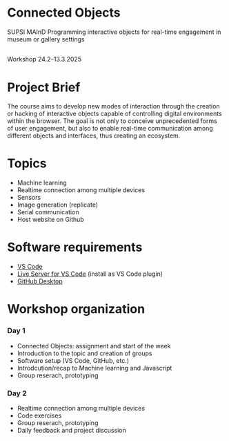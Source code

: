 # Connected Objects
SUPSI MAInD
Programming interactive objects for real-time engagement in museum or gallery settings
##
Workshop 24.2–13.3.2025

# Project Brief
The course aims to develop new modes of interaction through the creation or hacking of interactive objects capable of controlling digital environments within the browser. The goal is not only to conceive unprecedented forms of user engagement, but also to enable real-time communication among different objects and interfaces, thus creating an ecosystem.

# Topics
- Machine learning 
- Realtime connection among multiple devices
- Sensors 
- Image generation (replicate) 
- Serial communication 
- Host website on Github

# Software requirements
- [VS Code](https://code.visualstudio.com/download)
- [Live Server for VS Code](https://marketplace.visualstudio.com/items?itemName=ritwickdey.LiveServer) (install as VS Code plugin)
- [GitHub Desktop](https://desktop.github.com)


# Workshop organization

### Day 1  
- Connected Objects: assignment and start of the week  
- Introduction to the topic and creation of groups
- Software setup (VS Code, GitHub, etc.)
- Introdcution/recap to Machine learning and Javascript
- Group reserach, prototyping

### Day 2
- Realtime connection among multiple devices
- Code exercises
- Group reserach, prototyping
- Daily feedback and project discussion  